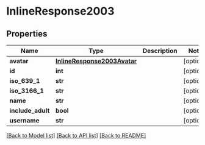 # InlineResponse2003

## Properties
Name | Type | Description | Notes
------------ | ------------- | ------------- | -------------
**avatar** | [**InlineResponse2003Avatar**](InlineResponse2003Avatar.md) |  | [optional] 
**id** | **int** |  | [optional] 
**iso_639_1** | **str** |  | [optional] 
**iso_3166_1** | **str** |  | [optional] 
**name** | **str** |  | [optional] 
**include_adult** | **bool** |  | [optional] 
**username** | **str** |  | [optional] 

[[Back to Model list]](../README.md#documentation-for-models) [[Back to API list]](../README.md#documentation-for-api-endpoints) [[Back to README]](../README.md)

